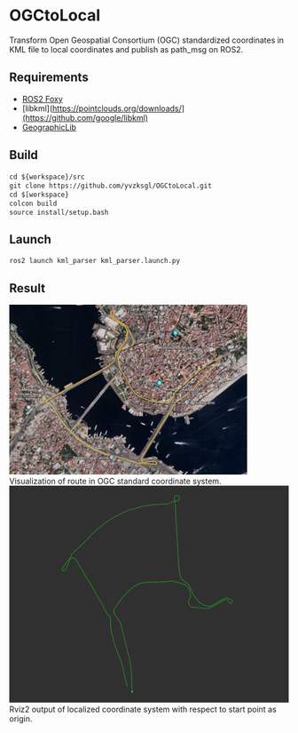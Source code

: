 # OGCtoLocal
Transform Open Geospatial Consortium (OGC) standardized coordinates in KML file to local coordinates and publish as path_msg on ROS2.
## Requirements
- [ROS2 Foxy](https://docs.ros.org/en/foxy/Installation/Ubuntu-Install-Debians.html)
- [libkml](https://pointclouds.org/downloads/](https://github.com/google/libkml)
- [GeographicLib](https://geographiclib.sourceforge.io/C++/doc/install.html)
## Build
```
cd ${workspace}/src
git clone https://github.com/yvzksgl/OGCtoLocal.git
cd $[workspace}
colcon build
source install/setup.bash
```
## Launch
```
ros2 launch kml_parser kml_parser.launch.py
```
## Result
![google_earth](images/earth.png)
Visualization of route in OGC standard coordinate system.
![rviz2 output](images/rviz2.png)
Rviz2 output of localized coordinate system with respect to start point as origin.
